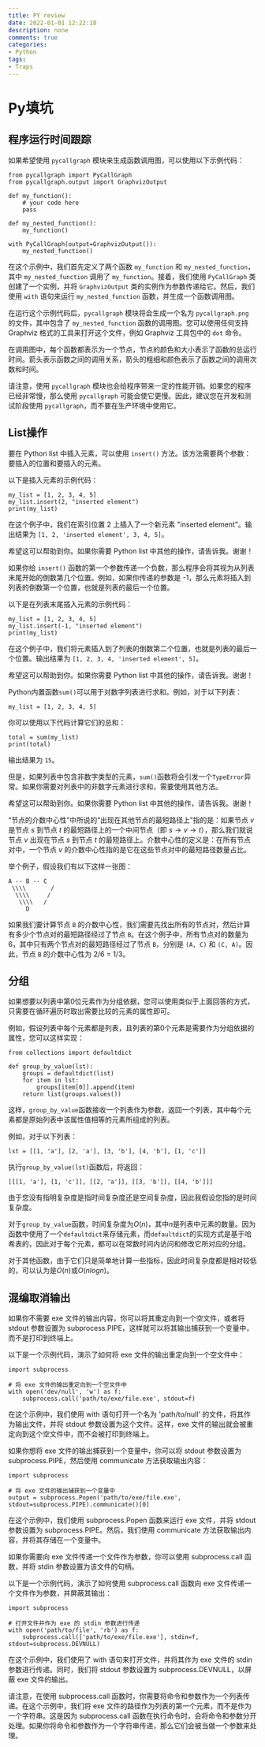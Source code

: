 ```yaml
---
title: PY review
date: 2022-01-01 12:22:18
description: none
comments: true
categories:
- Python
tags:
- Traps
---
```




# Py填坑



## 程序运行时间跟踪

如果希望使用 `pycallgraph` 模块来生成函数调用图，可以使用以下示例代码：

```
from pycallgraph import PyCallGraph
from pycallgraph.output import GraphvizOutput

def my_function():
    # your code here
    pass

def my_nested_function():
    my_function()

with PyCallGraph(output=GraphvizOutput()):
    my_nested_function()
```

在这个示例中，我们首先定义了两个函数 `my_function` 和 `my_nested_function`，其中 `my_nested_function` 调用了 `my_function`。接着，我们使用 `PyCallGraph` 类创建了一个实例，并将 `GraphvizOutput` 类的实例作为参数传递给它。然后，我们使用 `with` 语句来运行 `my_nested_function` 函数，并生成一个函数调用图。

在运行这个示例代码后，`pycallgraph` 模块将会生成一个名为 `pycallgraph.png` 的文件，其中包含了 `my_nested_function` 函数的调用图。您可以使用任何支持 Graphviz 格式的工具来打开这个文件，例如 Graphviz 工具包中的 `dot` 命令。

在调用图中，每个函数都表示为一个节点，节点的颜色和大小表示了函数的总运行时间。箭头表示函数之间的调用关系，箭头的粗细和颜色表示了函数之间的调用次数和时间。

请注意，使用 `pycallgraph` 模块也会给程序带来一定的性能开销。如果您的程序已经非常慢，那么使用 `pycallgraph` 可能会使它更慢。因此，建议您在开发和测试阶段使用 `pycallgraph`，而不要在生产环境中使用它。

## List操作

要在 Python list 中插入元素，可以使用 `insert()` 方法。该方法需要两个参数：要插入的位置和要插入的元素。

以下是插入元素的示例代码：

```
my_list = [1, 2, 3, 4, 5]
my_list.insert(2, "inserted element")
print(my_list)
```

在这个例子中，我们在索引位置 2 上插入了一个新元素 "inserted element"。输出结果为 `[1, 2, 'inserted element', 3, 4, 5]`。

希望这可以帮助到你。如果你需要 Python list 中其他的操作，请告诉我。谢谢！

如果你给 `insert()` 函数的第一个参数传递一个负数，那么程序会将其视为从列表末尾开始的倒数第几个位置。例如，如果你传递的参数是 -1，那么元素将插入到列表的倒数第一个位置，也就是列表的最后一个位置。

以下是在列表末尾插入元素的示例代码：

```
my_list = [1, 2, 3, 4, 5]
my_list.insert(-1, "inserted element")
print(my_list)
```

在这个例子中，我们将元素插入到了列表的倒数第二个位置，也就是列表的最后一个位置。输出结果为 `[1, 2, 3, 4, 'inserted element', 5]`。

希望这可以帮助到你。如果你需要 Python list 中其他的操作，请告诉我。谢谢！

Python内置函数`sum()`可以用于对数字列表进行求和。例如，对于以下列表：

```
my_list = [1, 2, 3, 4, 5]
```

你可以使用以下代码计算它们的总和：

```
total = sum(my_list)
print(total)
```

输出结果为 `15`。

但是，如果列表中包含非数字类型的元素，`sum()`函数将会引发一个`TypeError`异常。如果你需要对列表中的非数字元素进行求和，需要使用其他方法。

希望这可以帮助到你。如果你需要 Python list 中其他的操作，请告诉我。谢谢！

“节点的介数中心性”中所说的“出现在其他节点的最短路径上”指的是：如果节点 $v$ 是节点 $s$ 到节点 $t$ 的最短路径上的一个中间节点（即 $s\to v \to t$），那么我们就说节点 $v$ 出现在节点 $s$ 到节点 $t$ 的最短路径上。介数中心性的定义是：在所有节点对中，一个节点 $v$ 的介数中心性指的是它在这些节点对中的最短路径数量占比。

举个例子，假设我们有以下这样一张图：

```
A -- B -- C
 \\\\       /
  \\\\     /
   \\\\   /
     D
```

如果我们要计算节点 `B` 的介数中心性，我们需要先找出所有的节点对，然后计算有多少个节点对的最短路径经过了节点 `B`。在这个例子中，所有节点对的数量为 6，其中只有两个节点对的最短路径经过了节点 `B`，分别是 `(A, C)` 和 `(C, A)`。因此，节点 `B` 的介数中心性为 2/6 = 1/3。

## 分组

如果想要以列表中第0位元素作为分组依据，您可以使用类似于上面回答的方式，只需要在循环遍历时取出需要比较的元素的属性即可。

例如，假设列表中每个元素都是列表，且列表的第0个元素是需要作为分组依据的属性，您可以这样实现：

```
from collections import defaultdict

def group_by_value(lst):
    groups = defaultdict(list)
    for item in lst:
        groups[item[0]].append(item)
    return list(groups.values())
```

这样，`group_by_value`函数接收一个列表作为参数，返回一个列表，其中每个元素都是原始列表中该属性值相等的元素所组成的列表。

例如，对于以下列表：

```
lst = [[1, 'a'], [2, 'a'], [3, 'b'], [4, 'b'], [1, 'c']]
```

执行`group_by_value(lst)`函数后，将返回：

```
[[[1, 'a'], [1, 'c']], [[2, 'a']], [[3, 'b']], [[4, 'b']]]
```

由于您没有指明复杂度是指时间复杂度还是空间复杂度，因此我假设您指的是时间复杂度。

对于`group_by_value`函数，时间复杂度为$O(n)$，其中$n$是列表中元素的数量。因为函数中使用了一个`defaultdict`来存储元素，而`defaultdict`的实现方式是基于哈希表的，因此对于每个元素，都可以在常数时间内访问和修改它所对应的分组。

对于其他函数，由于它们只是简单地计算一些指标，因此时间复杂度都是相对较低的，可以认为是$O(n)$或$O(nlogn)$。

## 混编取消输出

如果你不需要 exe 文件的输出内容，你可以将其重定向到一个空文件，或者将 stdout 参数设置为 subprocess.PIPE，这样就可以将其输出捕获到一个变量中，而不是打印到终端上。

以下是一个示例代码，演示了如何将 exe 文件的输出重定向到一个空文件中：

```
import subprocess

# 将 exe 文件的输出重定向到一个空文件中
with open('dev/null', 'w') as f:
    subprocess.call('path/to/exe/file.exe', stdout=f)
```

在这个示例中，我们使用 with 语句打开一个名为 'path/to/null' 的文件，将其作为输出文件，并将 stdout 参数设置为这个文件。这样，exe 文件的输出就会被重定向到这个空文件中，而不会被打印到终端上。

如果你想将 exe 文件的输出捕获到一个变量中，你可以将 stdout 参数设置为 subprocess.PIPE，然后使用 communicate 方法获取输出内容：

```
import subprocess

# 将 exe 文件的输出捕获到一个变量中
output = subprocess.Popen('path/to/exe/file.exe', stdout=subprocess.PIPE).communicate()[0]
```

在这个示例中，我们使用 subprocess.Popen 函数来运行 exe 文件，并将 stdout 参数设置为 subprocess.PIPE。然后，我们使用 communicate 方法获取输出内容，并将其存储在一个变量中。

如果你需要向 exe 文件传递一个文件作为参数，你可以使用 subprocess.call 函数，并将 stdin 参数设置为该文件的句柄。

以下是一个示例代码，演示了如何使用 subprocess.call 函数向 exe 文件传递一个文件作为参数，并屏蔽其输出：

```
import subprocess

# 打开文件并作为 exe 的 stdin 参数进行传递
with open('path/to/file', 'rb') as f:
    subprocess.call(['path/to/exe/file.exe'], stdin=f, stdout=subprocess.DEVNULL)
```

在这个示例中，我们使用了 with 语句来打开文件，并将其作为 exe 文件的 stdin 参数进行传递。同时，我们将 stdout 参数设置为 subprocess.DEVNULL，以屏蔽 exe 文件的输出。

请注意，在使用 subprocess.call 函数时，你需要将命令和参数作为一个列表传递。在这个示例中，我们将 exe 文件的路径作为列表的第一个元素，而不是作为一个字符串。这是因为 subprocess.call 函数在执行命令时，会将命令和参数分开处理。如果你将命令和参数作为一个字符串传递，那么它们会被当做一个参数来处理。
